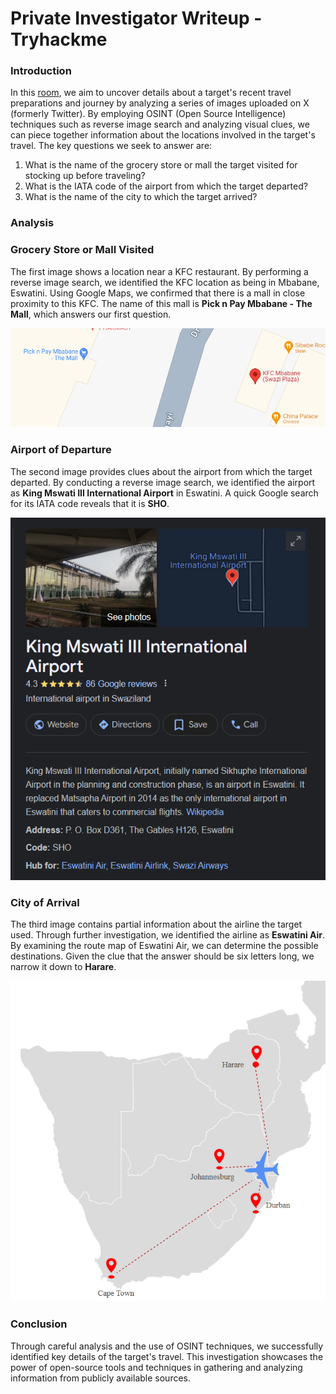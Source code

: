 # Private Investigator Writeup - Tryhackme

### Introduction

In this [room](https://tryhackme.com/r/room/privateinvestigator), we aim to uncover details about a target's recent travel preparations and journey by analyzing a series of images uploaded on X (formerly Twitter). By employing OSINT (Open Source Intelligence) techniques such as reverse image search and analyzing visual clues, we can piece together information about the locations involved in the target's travel. The key questions we seek to answer are:

1. What is the name of the grocery store or mall the target visited for stocking up before traveling?
2. What is the IATA code of the airport from which the target departed?
3. What is the name of the city to which the target arrived?

### Analysis

### Grocery Store or Mall Visited

The first image shows a location near a KFC restaurant. By performing a reverse image search, we identified the KFC location as being in Mbabane, Eswatini. Using Google Maps, we confirmed that there is a mall in close proximity to this KFC. The name of this mall is **Pick n Pay Mbabane - The Mall**, which answers our first question.

![Private%20Investigator%20Writeup%20-%20Tryhackme%2054680b1ca72b47fc877307f803e4e25a/Untitled.png](Private%20Investigator%20Writeup%20-%20Tryhackme%2054680b1ca72b47fc877307f803e4e25a/Untitled.png)

### Airport of Departure

The second image provides clues about the airport from which the target departed. By conducting a reverse image search, we identified the airport as **King Mswati III International Airport** in Eswatini. A quick Google search for its IATA code reveals that it is **SHO**.

![Private%20Investigator%20Writeup%20-%20Tryhackme%2054680b1ca72b47fc877307f803e4e25a/Untitled%201.png](Private%20Investigator%20Writeup%20-%20Tryhackme%2054680b1ca72b47fc877307f803e4e25a/Untitled%201.png)

### City of Arrival

The third image contains partial information about the airline the target used. Through further investigation, we identified the airline as **Eswatini Air**. By examining the route map of Eswatini Air, we can determine the possible destinations. Given the clue that the answer should be six letters long, we narrow it down to **Harare**.

![Private%20Investigator%20Writeup%20-%20Tryhackme%2054680b1ca72b47fc877307f803e4e25a/Untitled%202.png](Private%20Investigator%20Writeup%20-%20Tryhackme%2054680b1ca72b47fc877307f803e4e25a/Untitled%202.png)

### Conclusion

Through careful analysis and the use of OSINT techniques, we successfully identified key details of the target's travel. This investigation showcases the power of open-source tools and techniques in gathering and analyzing information from publicly available sources.